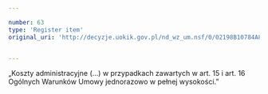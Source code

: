 ```yaml
---

number: 63
type: 'Register item'
original_uri: 'http://decyzje.uokik.gov.pl/nd_wz_um.nsf/0/02198B10784A84D8C12572DD003293EB?OpenDocument'


---
```


„Koszty administracyjne (...) w przypadkach zawartych w art. 15 i art. 16 Ogólnych Warunków Umowy jednorazowo w pełnej wysokości.”
